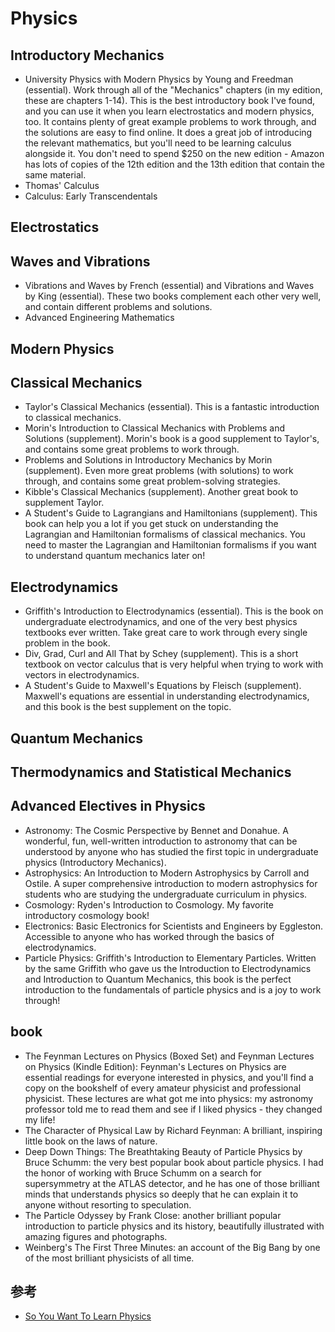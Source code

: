 # Physics


## Introductory Mechanics

* University Physics with Modern Physics by Young and Freedman (essential). Work through all of the "Mechanics" chapters (in my edition, these are chapters 1-14). This is the best introductory book I've found, and you can use it when you learn electrostatics and modern physics, too. It contains plenty of great example problems to work through, and the solutions are easy to find online. It does a great job of introducing the relevant mathematics, but you'll need to be learning calculus alongside it. You don't need to spend $250 on the new edition - Amazon has lots of copies of the 12th edition and the 13th edition that contain the same material.
* Thomas' Calculus
* Calculus: Early Transcendentals

## Electrostatics

## Waves and Vibrations

* Vibrations and Waves by French (essential) and Vibrations and Waves by King (essential). These two books complement each other very well, and contain different problems and solutions.
* Advanced Engineering Mathematics

## Modern Physics

## Classical Mechanics

* Taylor's Classical Mechanics (essential). This is a fantastic introduction to classical mechanics.
* Morin's Introduction to Classical Mechanics with Problems and Solutions (supplement). Morin's book is a good supplement to Taylor's, and contains some great problems to work through.
* Problems and Solutions in Introductory Mechanics by Morin (supplement). Even more great problems (with solutions) to work through, and contains some great problem-solving strategies.
* Kibble's Classical Mechanics (supplement). Another great book to supplement Taylor.
* A Student's Guide to Lagrangians and Hamiltonians (supplement). This book can help you a lot if you get stuck on understanding the Lagrangian and Hamiltonian formalisms of classical mechanics. You need to master the Lagrangian and Hamiltonian formalisms if you want to understand quantum mechanics later on!

## Electrodynamics

* Griffith's Introduction to Electrodynamics (essential). This is the book on undergraduate electrodynamics, and one of the very best physics textbooks ever written. Take great care to work through every single problem in the book.
* Div, Grad, Curl and All That by Schey (supplement). This is a short textbook on vector calculus that is very helpful when trying to work with vectors in electrodynamics.
* A Student's Guide to Maxwell's Equations by Fleisch (supplement). Maxwell's equations are essential in understanding electrodynamics, and this book is the best supplement on the topic.

## Quantum Mechanics

## Thermodynamics and Statistical Mechanics

## Advanced Electives in Physics

* Astronomy: The Cosmic Perspective by Bennet and Donahue. A wonderful, fun, well-written introduction to astronomy that can be understood by anyone who has studied the first topic in undergraduate physics (Introductory Mechanics).
* Astrophysics: An Introduction to Modern Astrophysics by Carroll and Ostile. A super comprehensive introduction to modern astrophysics for students who are studying the undergraduate curriculum in physics.
* Cosmology: Ryden's Introduction to Cosmology. My favorite introductory cosmology book!
* Electronics: Basic Electronics for Scientists and Engineers by Eggleston. Accessible to anyone who has worked through the basics of electrodynamics.
* Particle Physics: Griffith's Introduction to Elementary Particles. Written by the same Griffith who gave us the Introduction to Electrodynamics and Introduction to Quantum Mechanics, this book is the perfect introduction to the fundamentals of particle physics and is a joy to work through!

## book

* The Feynman Lectures on Physics (Boxed Set) and Feynman Lectures on Physics (Kindle Edition): Feynman's Lectures on Physics are essential readings for everyone interested in physics, and you'll find a copy on the bookshelf of every amateur physicist and professional physicist. These lectures are what got me into physics: my astronomy professor told me to read them and see if I liked physics - they changed my life!
* The Character of Physical Law by Richard Feynman: A brilliant, inspiring little book on the laws of nature.
* Deep Down Things: The Breathtaking Beauty of Particle Physics by Bruce Schumm: the very best popular book about particle physics. I had the honor of working with Bruce Schumm on a search for supersymmetry at the ATLAS detector, and he has one of those brilliant minds that understands physics so deeply that he can explain it to anyone without resorting to speculation.
* The Particle Odyssey by Frank Close: another brilliant popular introduction to particle physics and its history, beautifully illustrated with amazing figures and photographs.
* Weinberg's The First Three Minutes: an account of the Big Bang by one of the most brilliant physicists of all time.

## 参考

* [So You Want To Learn Physics](https://www.susanjfowler.com/blog/2016/8/13/so-you-want-to-learn-physics)
